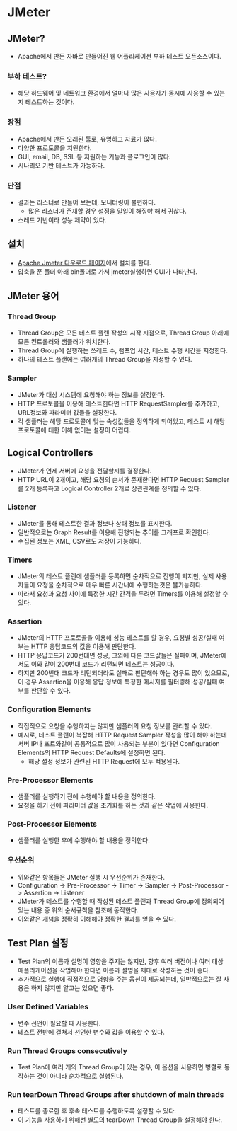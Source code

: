 # JMeter
## JMeter?
* Apache에서 만든 자바로 만들어진 웹 어플리케이션 부하 테스트 오픈소스이다.
### 부하 테스트?
* 해당 하드웨어 및 네트워크 환경에서 얼마나 많은 사용자가 동시에 사용할 수 있는지 테스트하는 것이다.

### 장점
* Apache에서 만든 오래된 툴로, 유명하고 자료가 많다.
* 다양한 프로토콜을 지원한다.
* GUI, email, DB, SSL 등 지원하는 기능과 플로그인이 많다.
* 시나리오 기반 테스트가 가능하다.

### 단점
* 결과는 리스너로 만들어 보는데, 모니터링이 불편하다.
  * 많은 리스너가 존재할 경우 설정을 일일이 해줘야 해서 귀찮다.
* 스레드 기반이라 성능 제약이 있다.

## 설치
* [Apache Jmeter 다운로드 페이지](https://jmeter.apache.org/download_jmeter.cgi)에서 설치를 한다.
* 압축을 푼 폴더 아래 bin폴더로 가서 jmeter실행하면 GUI가 나타난다.

## JMeter 용어
### Thread Group
* Thread Group은 모든 테스트 플랜 작성의 시작 지점으로, Thread Group 아래에 모든 컨트롤러와 샘플러가 위치한다.
* Thread Group에 실행하는 쓰레드 수, 램프업 시간, 테스트 수행 시간을 지정한다.
* 하나의 테스트 플랜에는 여러개의 Thread Group을 지정할 수 있다.

### Sampler
* JMeter가 대상 시스템에 요청해야 하는 정보를 설정한다.
* HTTP 프로토콜을 이용해 테스트한다면 HTTP RequestSampler를 추가하고, URL정보와 파라미터 값들을 설장한다.
* 각 샘플러는 해당 프로토콜에 맞는 속성값들을 정의하게 되어있고, 테스트 시 해당 프로토콜에 대한 이해 없이는 설정이 어렵다.

## Logical Controllers
* JMeter가 언제 서버에 요청을 전달할지를 결정한다.
* HTTP URL이 2개이고, 해당 요청의 순서가 존재한다면 HTTP Request Sampler를 2개 등록하고 Logical Controller 2개로 상관관계를 정의할 수 있다.

### Listener
* JMeter를 통해 테스트한 결과 정보나 상태 정보를 표시한다.
* 일반적으로는 Graph Result를 이용해 진행되는 추이를 그래프로 확인한다.
* 수집된 정보는 XML, CSV로도 저장이 가능하다.

### Timers
* JMeter의 테스트 플랜에 샘플러를 등록하면 순차적으로 진행이 되지만, 실제 사용자들이 요청을 순차적으로 매우 빠른 시간내에 수행하는것은 불가능하다.
* 따라서 요청과 요청 사이에 특정한 시간 간격을 두려면 Timers를 이용해 설정할 수 있다.

### Assertion
* JMeter의 HTTP 프로토콜을 이용해 성능 테스트를 할 경우, 요청별 성공/실패 여부는 HTTP 응답코드의 값을 이용해 판단한다.
* HTTP 응답코드가 200번대면 성공, 그외에 다른 코드값들은 실패이며, JMeter에서도 이와 같이 200번대 코드가 리턴되면 테스트는 성공이다.
* 하지만 200번대 코드가 리턴되더라도 실패로 판단해야 하는 경우도 많이 있으므로, 이 경우 Assertion을 이용해 응답 정보에 특정한 메시지를 필터링해 성공/실패 여부를 판단할 수 있다.

### Configuration Elements
* 직접적으로 요청을 수행하지는 않지만 샘플러의 요청 정보를 관리할 수 있다.
* 예시로, 테스트 플랜이 복잡해 HTTP Request Sampler 작성을 많이 해야 하는데 서버 IP나 포트와같이 공통적으로 많이 사용되는 부분이 있다면 Configuration Elements의 HTTP Request Defaults에 설정하면 된다.
  * 해당 설정 정보가 관련된 HTTP Request에 모두 적용된다.

### Pre-Processor Elements
* 샘플러를 실행하기 전에 수행해야 할 내용을 정의한다.
* 요청을 하기 전에 파라미터 값을 초기화를 하는 것과 같은 작업에 사용한다.

### Post-Processor Elements
* 샘플러를 실행한 후에 수행해야 할 내용을 정의한다.

### 우선순위
* 위와같은 항목들은 JMeter 실행 시 우선순위가 존재한다.
* Configuration -> Pre-Processor -> Timer -> Sampler -> Post-Processor -> Assertion -> Listener
* JMeter가 테스트를 수행할 때 작성된 테스트 플랜과 Thread Group에 정의되어 있는 내용 중 위의 순서규칙을 참조해 동작한다.
* 이와같은 개념을 정확히 이해해야 정확한 결과를 얻을 수 있다.

## Test Plan 설정
* Test Plan의 이름과 설명이 영향을 주지는 않지만, 향후 여러 버전이나 여러 대상 애플리케이션을 작업해야 한다면 이름과 설명을 제대로 작성하는 것이 좋다.
* 추가적으로 실행에 직접적으로 영향을 주는 옵션이 제공되는데, 일반적으로는 잘 사용은 하지 않지만 알고는 있으면 좋다.

### User Defined Variables
* 변수 선언이 필요할 때 사용한다.
* 테스트 전반에 걸쳐서 선언한 변수와 값을 이용할 수 있다.

### Run Thread Groups consecutively
* Test Plan에 여러 개의 Thread Group이 있는 경우, 이 옵션을 사용하면 병렬로 동작하는 것이 아니라 순차적으로 실행된다.

### Run tearDown Thread Groups after shutdown of main threads
* 테스트를 종료한 후 후속 테스트를 수행하도록 설정할 수 있다.
* 이 기능을 사용하기 위해선 별도의 tearDown Thread Group을 설정해야 한다.
